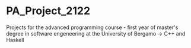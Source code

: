 # PA_Project_2122
Projects for the advanced programming course - first year of master's degree in software engeneering at the University of Bergamo
-> C++ and Haskell
